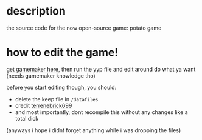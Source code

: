 # description
the source code for the now open-source game: potato game

# how to edit the game!
[get gamemaker here](https://gamemaker.io), then run the yyp file and edit around do what ya want (needs gamemaker knowledge tho)

before you start editing though, you should: 
- delete the keep file in ```/datafiles```
- credit [terrenebrick699](https://github.com/terrenebrick699)
- and most importantly, dont recompile this without any changes like a total dick

(anyways i hope i didnt forget anything while i was dropping the files)
